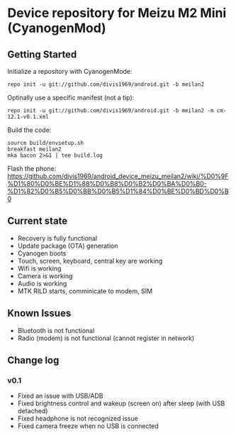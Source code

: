 Device repository for Meizu M2 Mini (CyanogenMod)
===========================

Getting Started
---------------

Initialize a repository with CyanogenMode:

    repo init -u git://github.com/divis1969/android.git -b meilan2

Optinally use a specific manifest (not a tip):

    repo init -u git://github.com/divis1969/android.git -b meilan2 -m cm-12.1-v0.1.xml

Build the code:

    source build/envsetup.sh
    breakfast meilan2
    mka bacon 2>&1 | tee build.log

Flash the phone:
https://github.com/divis1969/android_device_meizu_meilan2/wiki/%D0%9F%D1%80%D0%BE%D1%88%D0%B8%D0%B2%D0%BA%D0%B0-%D1%82%D0%B5%D0%BB%D0%B5%D1%84%D0%BE%D0%BD%D0%B0

Current state
-------------

- Recovery is fully functional
- Update package (OTA) generation
- Cyanogen boots
- Touch, screen, keyboard, central key are working
- Wifi is working
- Camera is working
- Audio is working
- MTK RILD starts, comminicate to modem, SIM

Known Issues
-------------
- Bluetooth is not functional
- Radio (modem) is not functional (cannot register in network)

Change log
----------

### v0.1
- Fixed an issue with USB/ADB
- Fixed brightness control and wakeup (screen on) after sleep (with USB detached)
- Fixed headphone is not recognized issue
- Fixed camera freeze when no USB is connected

